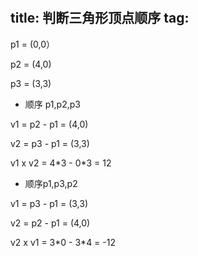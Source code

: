 # 

title: 判断三角形顶点顺序
tag: 
---
p1 = (0,0）

p2 = (4,0)

p3 = (3,3)

+ 顺序 p1,p2,p3

v1 = p2 - p1 = (4,0)

v2 = p3 - p1 = (3,3)

v1 x v2 = 4\*3 - 0\*3 = 12

+ 顺序p1,p3,p2

v1 = p3 - p1 = (3,3)

v2 = p2 - p1 = (4,0)

v2 x v1 = 3\*0 - 3\*4 = -12
